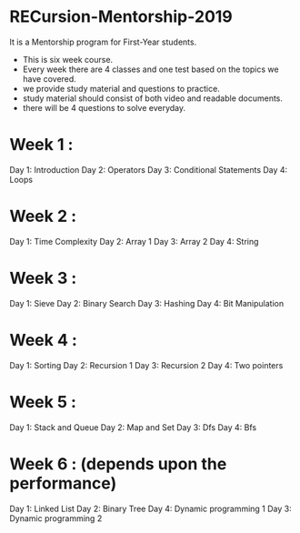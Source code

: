 # RECursion-Mentorship-2019

It is a Mentorship program for First-Year students.

- This is six week course.
- Every week there are 4 classes and one test based on the topics we have covered.
- we provide study material and questions to practice.
- study material should consist of both video and readable documents.
- there will be 4 questions to solve everyday.

# Week 1 :
Day 1: Introduction
Day 2: Operators
Day 3: Conditional Statements
Day 4: Loops

# Week 2 :
Day 1: Time Complexity
Day 2: Array 1
Day 3: Array 2
Day 4: String

# Week 3 :
Day 1: Sieve
Day 2: Binary Search
Day 3: Hashing
Day 4: Bit Manipulation

# Week 4 :
Day 1: Sorting
Day 2: Recursion 1
Day 3: Recursion 2
Day 4: Two pointers

# Week 5 :
Day 1: Stack and Queue
Day 2: Map and Set
Day 3: Dfs
Day 4: Bfs

# Week 6 : (depends upon the performance)
Day 1: Linked List
Day 2: Binary Tree
Day 4: Dynamic programming 1
Day 3: Dynamic programming 2
